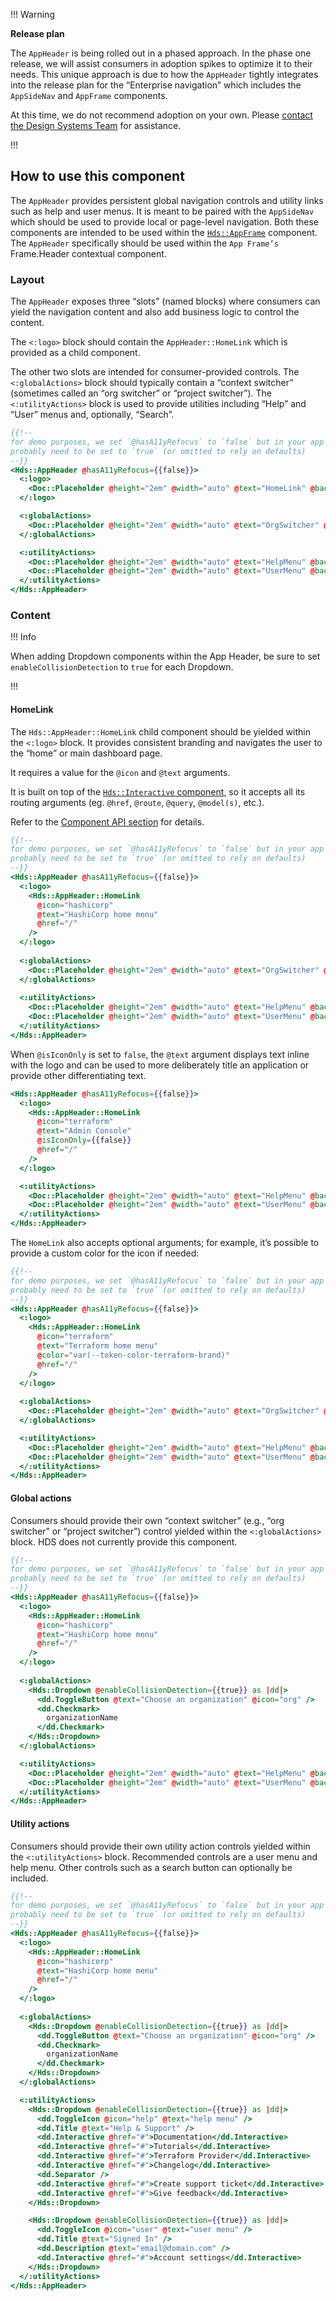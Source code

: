 !!! Warning

**Release plan**

The `AppHeader` is being rolled out in a phased approach. In the phase one release, we will assist consumers in adoption spikes to optimize it to their needs. This unique approach is due to how the `AppHeader` tightly integrates into the release plan for the “Enterprise navigation” which includes the `AppSideNav` and `AppFrame` components.

At this time, we do not recommend adoption on your own. Please [contact the Design Systems Team](/about/support) for assistance.

!!!

## How to use this component

The `AppHeader` provides persistent global navigation controls and utility links such as help and user menus. It is meant to be paired with the `AppSideNav` which should be used to provide local or page-level navigation. Both these components are intended to be used within the [`Hds::AppFrame`](/layouts/app-frame) component. The `AppHeader` specifically should be used within the `App Frame’s` Frame.Header contextual component.

### Layout

The `AppHeader` exposes three “slots” (named blocks) where consumers can yield the navigation content and also add business logic to control the content.

The `<:logo>` block should contain the `AppHeader::HomeLink` which is provided as a child component.

The other two slots are intended for consumer-provided controls. The `<:globalActions>` block should typically contain a “context switcher” (sometimes called an “org switcher” or “project switcher”). The `<:utilityActions>` block is used to provide utilities including “Help” and “User” menus and, optionally, “Search”.

```handlebars
{{!--
for demo purposes, we set `@hasA11yRefocus` to `false` but in your app it will
probably need to be set to `true` (or omitted to rely on defaults)
--}}
<Hds::AppHeader @hasA11yRefocus={{false}}>
  <:logo>
    <Doc::Placeholder @height="2em" @width="auto" @text="HomeLink" @background="#e4e4e4" />
  </:logo>

  <:globalActions>
    <Doc::Placeholder @height="2em" @width="auto" @text="OrgSwitcher" @background="#e4e4e4" />
  </:globalActions>

  <:utilityActions>
    <Doc::Placeholder @height="2em" @width="auto" @text="HelpMenu" @background="#e4e4e4" />
    <Doc::Placeholder @height="2em" @width="auto" @text="UserMenu" @background="#e4e4e4" />
  </:utilityActions>
</Hds::AppHeader>
```

### Content

!!! Info

When adding Dropdown components within the App Header, be sure to set `enableCollisionDetection` to `true` for each Dropdown.

!!!

#### HomeLink

The `Hds::AppHeader::HomeLink` child component should be yielded within the `<:logo>` block. It provides consistent branding and navigates the user to the “home” or main dashboard page.

It requires a value for the `@icon` and `@text` arguments.

It is built on top of the [`Hds::Interactive` component](/utilities/interactive), so it accepts all its routing arguments (eg. `@href`, `@route`, `@query`, `@model(s)`, etc.).

Refer to the [Component API section](/components/app-header?tab=code#appheaderhomelink) for details.

```handlebars
{{!--
for demo purposes, we set `@hasA11yRefocus` to `false` but in your app it will
probably need to be set to `true` (or omitted to rely on defaults)
--}}
<Hds::AppHeader @hasA11yRefocus={{false}}>
  <:logo>
    <Hds::AppHeader::HomeLink 
      @icon="hashicorp" 
      @text="HashiCorp home menu"
      @href="/"
    />
  </:logo>
  
  <:globalActions>
    <Doc::Placeholder @height="2em" @width="auto" @text="OrgSwitcher" @background="#e4e4e4" />
  </:globalActions>
  
  <:utilityActions>
    <Doc::Placeholder @height="2em" @width="auto" @text="HelpMenu" @background="#e4e4e4" />
    <Doc::Placeholder @height="2em" @width="auto" @text="UserMenu" @background="#e4e4e4" />
  </:utilityActions>
</Hds::AppHeader>
```

When `@isIconOnly` is set to `false`, the `@text` argument displays text inline with the logo and can be used to more deliberately title an application or provide other differentiating text.

```handlebars
<Hds::AppHeader @hasA11yRefocus={{false}}>
  <:logo>
    <Hds::AppHeader::HomeLink 
      @icon="terraform" 
      @text="Admin Console"
      @isIconOnly={{false}}
      @href="/"
    />
  </:logo>

  <:utilityActions>
    <Doc::Placeholder @height="2em" @width="auto" @text="HelpMenu" @background="#e4e4e4" />
    <Doc::Placeholder @height="2em" @width="auto" @text="UserMenu" @background="#e4e4e4" />
  </:utilityActions>
</Hds::AppHeader>
```

The `HomeLink` also accepts optional arguments; for example, it’s possible to provide a custom color for the icon if needed:

```handlebars
{{!--
for demo purposes, we set `@hasA11yRefocus` to `false` but in your app it will
probably need to be set to `true` (or omitted to rely on defaults)
--}}
<Hds::AppHeader @hasA11yRefocus={{false}}>
  <:logo>
    <Hds::AppHeader::HomeLink 
      @icon="terraform" 
      @text="Terraform home menu"
      @color="var(--token-color-terraform-brand)"
      @href="/"
    />
  </:logo>
  
  <:globalActions>
    <Doc::Placeholder @height="2em" @width="auto" @text="OrgSwitcher" @background="#e4e4e4" />
  </:globalActions>

  <:utilityActions>
    <Doc::Placeholder @height="2em" @width="auto" @text="HelpMenu" @background="#e4e4e4" />
    <Doc::Placeholder @height="2em" @width="auto" @text="UserMenu" @background="#e4e4e4" />
  </:utilityActions>
</Hds::AppHeader>
```

#### Global actions

Consumers should provide their own “context switcher” (e.g., “org switcher” or “project switcher”) control yielded within the `<:globalActions>` block. HDS does not currently provide this component.

```handlebars
{{!--
for demo purposes, we set `@hasA11yRefocus` to `false` but in your app it will
probably need to be set to `true` (or omitted to rely on defaults)
--}}
<Hds::AppHeader @hasA11yRefocus={{false}}>
  <:logo>
    <Hds::AppHeader::HomeLink 
      @icon="hashicorp" 
      @text="HashiCorp home menu"
      @href="/"
    />
  </:logo>
  
  <:globalActions>
    <Hds::Dropdown @enableCollisionDetection={{true}} as |dd|>
      <dd.ToggleButton @text="Choose an organization" @icon="org" />
      <dd.Checkmark>
        organizationName
      </dd.Checkmark>
    </Hds::Dropdown>
  </:globalActions>

  <:utilityActions>
    <Doc::Placeholder @height="2em" @width="auto" @text="HelpMenu" @background="#e4e4e4" />
    <Doc::Placeholder @height="2em" @width="auto" @text="UserMenu" @background="#e4e4e4" />
  </:utilityActions>
</Hds::AppHeader>
```

#### Utility actions

Consumers should provide their own utility action controls yielded within the `<:utilityActions>` block. Recommended controls are a user menu and help menu. Other controls such as a search button can optionally be included.

```handlebars
{{!--
for demo purposes, we set `@hasA11yRefocus` to `false` but in your app it will
probably need to be set to `true` (or omitted to rely on defaults)
--}}
<Hds::AppHeader @hasA11yRefocus={{false}}>
  <:logo>
    <Hds::AppHeader::HomeLink 
      @icon="hashicorp" 
      @text="HashiCorp home menu"
      @href="/"
    />
  </:logo>
  
  <:globalActions>
    <Hds::Dropdown @enableCollisionDetection={{true}} as |dd|>
      <dd.ToggleButton @text="Choose an organization" @icon="org" />
      <dd.Checkmark>
        organizationName
      </dd.Checkmark>
    </Hds::Dropdown>
  </:globalActions>

  <:utilityActions>
    <Hds::Dropdown @enableCollisionDetection={{true}} as |dd|>
      <dd.ToggleIcon @icon="help" @text="help menu" />
      <dd.Title @text="Help & Support" />
      <dd.Interactive @href="#">Documentation</dd.Interactive>
      <dd.Interactive @href="#">Tutorials</dd.Interactive>
      <dd.Interactive @href="#">Terraform Provider</dd.Interactive>
      <dd.Interactive @href="#">Changelog</dd.Interactive>
      <dd.Separator />
      <dd.Interactive @href="#">Create support ticket</dd.Interactive>
      <dd.Interactive @href="#">Give feedback</dd.Interactive>
    </Hds::Dropdown>

    <Hds::Dropdown @enableCollisionDetection={{true}} as |dd|>
      <dd.ToggleIcon @icon="user" @text="user menu" />
      <dd.Title @text="Signed In" />
      <dd.Description @text="email@domain.com" />
      <dd.Interactive @href="#">Account settings</dd.Interactive>
    </Hds::Dropdown>
  </:utilityActions>
</Hds::AppHeader>
```
